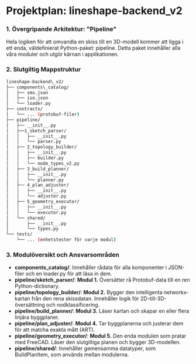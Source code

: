 # **Projektplan: lineshape-backend\_v2**

### **1\. Övergripande Arkitektur: "Pipeline"**

Hela logiken för att omvandla en skiss till en 3D-modell kommer att ligga i ett enda, väldefinierat Python-paket: pipeline. Detta paket innehåller alla våra moduler och utgör kärnan i applikationen.

### **2\. Slutgiltig Mappstruktur**

``` Bash
lineshape-backend\_v2/  
├── components\_catalog/  
│   ├── sms.json  
│   ├── iso.json  
│   └── loader.py  
├── contracts/  
│   └── ... (protobuf-filer)  
├── pipeline/  
│   ├── __init__.py  
│   ├──1_sketch_parser/  
│   │   ├── __init__.py  
│   │   └── parser.py  
│   ├── 2_topology_builder/  
│   │   ├── __init__.py  
│   │   ├── builder.py  
│   │   └── node_types_v2.py  
│   ├── 3_build_planner/  
│   │   ├── __init__.py  
│   │   └── planner.py  
│   ├── 4_plan_adjuster/  
│   │   ├── __init__.py  
│   │   └── adjuster.py  
│   ├── 5_geometry_executor/  
│   │   ├── __init__.py  
│   │   └── executor.py  
│   └── shared/  
│       ├── __init__.py  
│       └── types.py  
└── tests/  
    └── ... (enhetstester för varje modul)
```



### **3\. Modulöversikt och Ansvarsområden**

* **components\_catalog/**: Innehåller rådata för alla komponenter i JSON-filer och en loader.py för att läsa in dem.  
* **pipeline/sketch\_parser/**: **Modul 1\.** Översätter rå Protobuf-data till en ren Python-dictionary.  
* **pipeline/topology\_builder/**: **Modul 2\.** Bygger den intelligenta networkx-kartan från den rena skissdatan. Innehåller logik för 2D-till-3D-översättning och nodklassificering.  
* **pipeline/build\_planner/**: **Modul 3\.** Läser kartan och skapar en eller flera linjära byggplaner.  
* **pipeline/plan\_adjuster/**: **Modul 4\.** Tar byggplanerna och justerar dem för att matcha exakta mått (ART).  
* **pipeline/geometry\_executor/**: **Modul 5\.** Den enda modulen som pratar med FreeCAD. Läser den slutgiltiga planen och bygger 3D-modellen.  
* **pipeline/shared/**: Innehåller gemensamma datatyper, som BuildPlanItem, som används mellan modulerna.